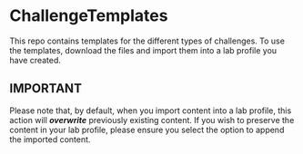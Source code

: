 # ChallengeTemplates

This repo contains templates for the different types of challenges. To use the templates, download the files and import them into a lab profile you have created. 

## IMPORTANT

Please note that, by default, when you import content into a lab profile, this action will ***overwrite*** previously existing content. If you wish to preserve the content in your lab profile, please ensure you select the option to append the imported content.
